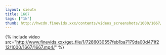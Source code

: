 ```yaml
--- 
layout: sieutv
title: 1667
tags: ["1k"]
thumb: http://hwcdn.finevids.xxx/contents/videos_screenshots/1000/1667/preview.mp4.jpg
---
```

{% include video src="http://www.finevids.xxx/get_file/1/7286030557feb1ba7179da00d471f212/1000/1667/1667.mp4/" %} 
